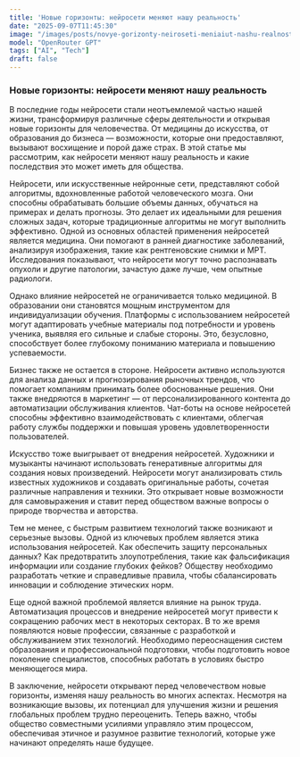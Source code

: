 ```yaml
---
title: 'Новые горизонты: нейросети меняют нашу реальность'
date: "2025-09-07T11:45:30"
image: "/images/posts/novye-gorizonty-neiroseti-meniaiut-nashu-realnost.png"
model: "OpenRouter GPT"
tags: ["AI", "Tech"]
draft: false
---
```


### Новые горизонты: нейросети меняют нашу реальность

В последние годы нейросети стали неотъемлемой частью нашей жизни, трансформируя различные сферы деятельности и открывая новые горизонты для человечества. От медицины до искусства, от образования до бизнеса — возможности, которые они предоставляют, вызывают восхищение и порой даже страх. В этой статье мы рассмотрим, как нейросети меняют нашу реальность и какие последствия это может иметь для общества.

Нейросети, или искусственные нейронные сети, представляют собой алгоритмы, вдохновленные работой человеческого мозга. Они способны обрабатывать большие объемы данных, обучаться на примерах и делать прогнозы. Это делает их идеальными для решения сложных задач, которые традиционные алгоритмы не могут выполнить эффективно. Одной из основных областей применения нейросетей является медицина. Они помогают в ранней диагностике заболеваний, анализируя изображения, такие как рентгеновские снимки и МРТ. Исследования показывают, что нейросети могут точно распознавать опухоли и другие патологии, зачастую даже лучше, чем опытные радиологи.

Однако влияние нейросетей не ограничивается только медициной. В образовании они становятся мощным инструментом для индивидуализации обучения. Платформы с использованием нейросетей могут адаптировать учебные материалы под потребности и уровень ученика, выявляя его сильные и слабые стороны. Это, безусловно, способствует более глубокому пониманию материала и повышению успеваемости.

Бизнес также не остается в стороне. Нейросети активно используются для анализа данных и прогнозирования рыночных трендов, что помогает компаниям принимать более обоснованные решения. Они также внедряются в маркетинг — от персонализированного контента до автоматизации обслуживания клиентов. Чат-боты на основе нейросетей способны эффективно взаимодействовать с клиентами, облегчая работу службы поддержки и повышая уровень удовлетворенности пользователей.

Искусство тоже выигрывает от внедрения нейросетей. Художники и музыканты начинают использовать генеративные алгоритмы для создания новых произведений. Нейросети могут анализировать стиль известных художников и создавать оригинальные работы, сочетая различные направления и техники. Это открывает новые возможности для самовыражения и ставит перед обществом важные вопросы о природе творчества и авторства.

Тем не менее, с быстрым развитием технологий также возникают и серьезные вызовы. Одной из ключевых проблем является этика использования нейросетей. Как обеспечить защиту персональных данных? Как предотвратить злоупотребления, такие как фальсификация информации или создание глубоких фейков? Обществу необходимо разработать четкие и справедливые правила, чтобы сбалансировать инновации и соблюдение этических норм.

Еще одной важной проблемой является влияние на рынок труда. Автоматизация процессов и внедрение нейросетей могут привести к сокращению рабочих мест в некоторых секторах. В то же время появляются новые профессии, связанные с разработкой и обслуживанием этих технологий. Необходимо переоснащения систем образования и профессиональной подготовки, чтобы подготовить новое поколение специалистов, способных работать в условиях быстро меняющегося мира.

В заключение, нейросети открывают перед человечеством новые горизонты, изменяя нашу реальность во многих аспектах. Несмотря на возникающие вызовы, их потенциал для улучшения жизни и решения глобальных проблем трудно переоценить. Теперь важно, чтобы общество совместными усилиями управляло этим процессом, обеспечивая этичное и разумное развитие технологий, которые уже начинают определять наше будущее.
